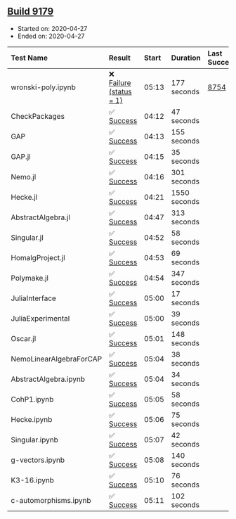 ## [Build 9179](https://oscarci.mathematik.uni-kl.de/job/oscar/9179/)

* Started on: 2020-04-27
* Ended on: 2020-04-27

| Test Name    | Result | Start | Duration | Last Success | First Failure |
|:-------------|:-------|:------|:---------|:-------------|:--------------|
| wronski-poly.ipynb | ❌ [Failure (status = 1)](https://oscarci.mathematik.uni-kl.de/job/oscar/9179/artifact/logs/build-9179/wronski-poly.ipynb.log) | 05:13 | 177 seconds | [8754](https://oscarci.mathematik.uni-kl.de/job/oscar/8754/) | [8755](https://oscarci.mathematik.uni-kl.de/job/oscar/8755/) |
| CheckPackages | ✅ [Success](https://oscarci.mathematik.uni-kl.de/job/oscar/9179/artifact/logs/build-9179/CheckPackages.log) | 04:12 | 47 seconds |  |  |
| GAP | ✅ [Success](https://oscarci.mathematik.uni-kl.de/job/oscar/9179/artifact/logs/build-9179/GAP.log) | 04:13 | 155 seconds |  |  |
| GAP.jl | ✅ [Success](https://oscarci.mathematik.uni-kl.de/job/oscar/9179/artifact/logs/build-9179/GAP.jl.log) | 04:15 | 35 seconds |  |  |
| Nemo.jl | ✅ [Success](https://oscarci.mathematik.uni-kl.de/job/oscar/9179/artifact/logs/build-9179/Nemo.jl.log) | 04:16 | 301 seconds |  |  |
| Hecke.jl | ✅ [Success](https://oscarci.mathematik.uni-kl.de/job/oscar/9179/artifact/logs/build-9179/Hecke.jl.log) | 04:21 | 1550 seconds |  |  |
| AbstractAlgebra.jl | ✅ [Success](https://oscarci.mathematik.uni-kl.de/job/oscar/9179/artifact/logs/build-9179/AbstractAlgebra.jl.log) | 04:47 | 313 seconds |  |  |
| Singular.jl | ✅ [Success](https://oscarci.mathematik.uni-kl.de/job/oscar/9179/artifact/logs/build-9179/Singular.jl.log) | 04:52 | 58 seconds |  |  |
| HomalgProject.jl | ✅ [Success](https://oscarci.mathematik.uni-kl.de/job/oscar/9179/artifact/logs/build-9179/HomalgProject.jl.log) | 04:53 | 69 seconds |  |  |
| Polymake.jl | ✅ [Success](https://oscarci.mathematik.uni-kl.de/job/oscar/9179/artifact/logs/build-9179/Polymake.jl.log) | 04:54 | 347 seconds |  |  |
| JuliaInterface | ✅ [Success](https://oscarci.mathematik.uni-kl.de/job/oscar/9179/artifact/logs/build-9179/JuliaInterface.log) | 05:00 | 17 seconds |  |  |
| JuliaExperimental | ✅ [Success](https://oscarci.mathematik.uni-kl.de/job/oscar/9179/artifact/logs/build-9179/JuliaExperimental.log) | 05:00 | 39 seconds |  |  |
| Oscar.jl | ✅ [Success](https://oscarci.mathematik.uni-kl.de/job/oscar/9179/artifact/logs/build-9179/Oscar.jl.log) | 05:01 | 148 seconds |  |  |
| NemoLinearAlgebraForCAP | ✅ [Success](https://oscarci.mathematik.uni-kl.de/job/oscar/9179/artifact/logs/build-9179/NemoLinearAlgebraForCAP.log) | 05:04 | 38 seconds |  |  |
| AbstractAlgebra.ipynb | ✅ [Success](https://oscarci.mathematik.uni-kl.de/job/oscar/9179/artifact/logs/build-9179/AbstractAlgebra.ipynb.log) | 05:04 | 34 seconds |  |  |
| CohP1.ipynb | ✅ [Success](https://oscarci.mathematik.uni-kl.de/job/oscar/9179/artifact/logs/build-9179/CohP1.ipynb.log) | 05:05 | 58 seconds |  |  |
| Hecke.ipynb | ✅ [Success](https://oscarci.mathematik.uni-kl.de/job/oscar/9179/artifact/logs/build-9179/Hecke.ipynb.log) | 05:06 | 75 seconds |  |  |
| Singular.ipynb | ✅ [Success](https://oscarci.mathematik.uni-kl.de/job/oscar/9179/artifact/logs/build-9179/Singular.ipynb.log) | 05:07 | 42 seconds |  |  |
| g-vectors.ipynb | ✅ [Success](https://oscarci.mathematik.uni-kl.de/job/oscar/9179/artifact/logs/build-9179/g-vectors.ipynb.log) | 05:08 | 140 seconds |  |  |
| K3-16.ipynb | ✅ [Success](https://oscarci.mathematik.uni-kl.de/job/oscar/9179/artifact/logs/build-9179/K3-16.ipynb.log) | 05:10 | 76 seconds |  |  |
| c-automorphisms.ipynb | ✅ [Success](https://oscarci.mathematik.uni-kl.de/job/oscar/9179/artifact/logs/build-9179/c-automorphisms.ipynb.log) | 05:11 | 102 seconds |  |  |
